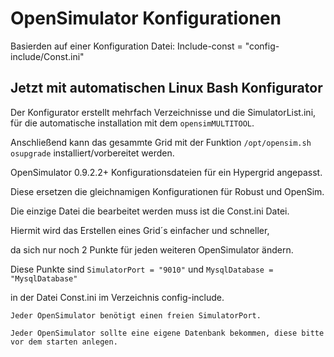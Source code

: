 # OpenSimulator Konfigurationen
Basierden auf einer Konfiguration Datei: Include-const = "config-include/Const.ini"

## Jetzt mit automatischen Linux Bash Konfigurator
Der Konfigurator erstellt mehrfach Verzeichnisse und die SimulatorList.ini, für die automatische installation mit dem ```opensimMULTITOOL```.

Anschließend kann das gesammte Grid mit der Funktion ```/opt/opensim.sh osupgrade``` installiert/vorbereitet werden.

OpenSimulator 0.9.2.2+ Konfigurationsdateien für ein Hypergrid angepasst.

Diese ersetzen die gleichnamigen Konfigurationen für Robust und OpenSim.

Die einzige Datei die bearbeitet werden muss ist die Const.ini Datei.

Hiermit wird das Erstellen eines Grid´s einfacher und schneller, 

da sich nur noch 2 Punkte für jeden weiteren OpenSimulator ändern.

Diese Punkte sind 
``` SimulatorPort = "9010" ``` und ``` MysqlDatabase = "MysqlDatabase" ``` 

in der Datei Const.ini im Verzeichnis config-include.


``` Jeder OpenSimulator benötigt einen freien SimulatorPort. ```

``` Jeder OpenSimulator sollte eine eigene Datenbank bekommen, diese bitte vor dem starten anlegen. ```
